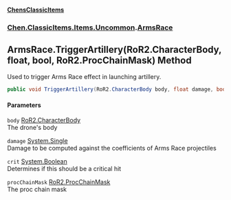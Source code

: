 
#### [ChensClassicItems](./index 'index')

### [Chen.ClassicItems.Items.Uncommon](./Chen-ClassicItems-Items-Uncommon 'Chen.ClassicItems.Items.Uncommon').[ArmsRace](./Chen-ClassicItems-Items-Uncommon-ArmsRace 'Chen.ClassicItems.Items.Uncommon.ArmsRace')

## ArmsRace.TriggerArtillery(RoR2.CharacterBody, float, bool, RoR2.ProcChainMask) Method
Used to trigger Arms Race effect in launching artillery.  
```csharp
public void TriggerArtillery(RoR2.CharacterBody body, float damage, bool crit, RoR2.ProcChainMask procChainMask=default(RoR2.ProcChainMask));
```

#### Parameters
<a name='Chen-ClassicItems-Items-Uncommon-ArmsRace-TriggerArtillery(RoR2-CharacterBody_float_bool_RoR2-ProcChainMask)-body'></a>
`body` [RoR2.CharacterBody](https://docs.microsoft.com/en-us/dotnet/api/RoR2.CharacterBody 'RoR2.CharacterBody')  
The drone's body  
  
<a name='Chen-ClassicItems-Items-Uncommon-ArmsRace-TriggerArtillery(RoR2-CharacterBody_float_bool_RoR2-ProcChainMask)-damage'></a>
`damage` [System.Single](https://docs.microsoft.com/en-us/dotnet/api/System.Single 'System.Single')  
Damage to be computed against the coefficients of Arms Race projectiles  
  
<a name='Chen-ClassicItems-Items-Uncommon-ArmsRace-TriggerArtillery(RoR2-CharacterBody_float_bool_RoR2-ProcChainMask)-crit'></a>
`crit` [System.Boolean](https://docs.microsoft.com/en-us/dotnet/api/System.Boolean 'System.Boolean')  
Determines if this should be a critical hit  
  
<a name='Chen-ClassicItems-Items-Uncommon-ArmsRace-TriggerArtillery(RoR2-CharacterBody_float_bool_RoR2-ProcChainMask)-procChainMask'></a>
`procChainMask` [RoR2.ProcChainMask](https://docs.microsoft.com/en-us/dotnet/api/RoR2.ProcChainMask 'RoR2.ProcChainMask')  
The proc chain mask  
  
